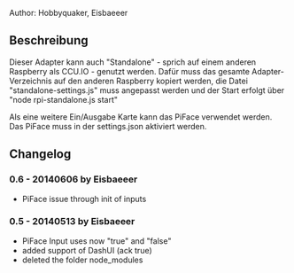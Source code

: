 Author: Hobbyquaker, Eisbaeeer

## Beschreibung
Dieser Adapter kann auch "Standalone" - sprich auf einem anderen Raspberry als CCU.IO - genutzt werden.
Dafür muss das gesamte Adapter-Verzeichnis auf den anderen Raspberry kopiert werden, die Datei "standalone-settings.js"
muss angepasst werden und der Start erfolgt über "node rpi-standalone.js start"

Als eine weitere Ein/Ausgabe Karte kann das PiFace verwendet werden. Das PiFace muss in der settings.json aktiviert werden.

## Changelog

### 0.6 - 20140606 by Eisbaeeer
* PiFace issue through init of inputs

### 0.5 - 20140513 by Eisbaeeer
* PiFace Input uses now "true" and "false"
* added support of DashUI (ack true)
* deleted the folder node_modules



